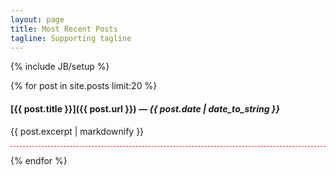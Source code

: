 ```yaml
---
layout: page
title: Most Recent Posts
tagline: Supporting tagline
---
```

{% include JB/setup %}

{% for post in site.posts limit:20 %}
#### [{{ post.title }}]({{ post.url }}) &mdash; *{{ post.date | date_to_string }}*
{{ post.excerpt | markdownify }}
<hr noshade="" style="background-color: white;border: 0px;border-bottom: 1px dashed red;">
{% endfor %}
